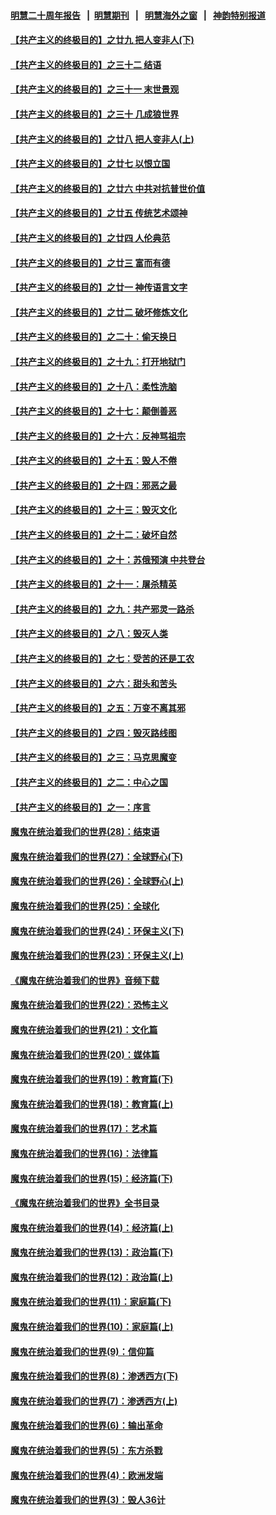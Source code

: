 #### [明慧二十周年报告](https://github.com/gfw-breaker/mh-reports/blob/master/README.md?t=07212301) &nbsp;&nbsp;|&nbsp;&nbsp;[明慧期刊](https://github.com/gfw-breaker/mh-qikan) &nbsp;&nbsp;|&nbsp;&nbsp; [明慧海外之窗](https://github.com/gfw-breaker/mh-news/blob/master/README.md?t=07212301) &nbsp;&nbsp;|&nbsp;&nbsp; [神韵特别报道](https://github.com/gfw-breaker/mh-news/blob/master/shenyun.md?t=07212301) 

#### [【共产主义的终极目的】之廿九 把人变非人(下)](../pages/nsc422/n11344140.md?t=07212301) 

#### [【共产主义的终极目的】之三十二 结语](../pages/nsc422/n11360535.md?t=07212301) 

#### [【共产主义的终极目的】之三十一 末世景观](../pages/nsc422/n11351129.md?t=07212301) 

#### [【共产主义的终极目的】之三十 几成狼世界](../pages/nsc422/n11348280.md?t=07212301) 

#### [【共产主义的终极目的】之廿八 把人变非人(上)](../pages/nsc422/n11340492.md?t=07212301) 

#### [【共产主义的终极目的】之廿七 以恨立国](../pages/nsc422/n11336944.md?t=07212301) 

#### [【共产主义的终极目的】之廿六 中共对抗普世价值](../pages/nsc422/n11324785.md?t=07212301) 

#### [【共产主义的终极目的】之廿五 传统艺术颂神](../pages/nsc422/n11296396.md?t=07212301) 

#### [【共产主义的终极目的】之廿四 人伦典范](../pages/nsc422/n11296397.md?t=07212301) 

#### [【共产主义的终极目的】之廿三 富而有德](../pages/nsc422/n11283598.md?t=07212301) 

#### [【共产主义的终极目的】之廿一 神传语言文字](../pages/nsc422/n11263265.md?t=07212301) 

#### [【共产主义的终极目的】之廿二 破坏修炼文化](../pages/nsc422/n11245728.md?t=07212301) 

#### [【共产主义的终极目的】之二十：偷天换日](../pages/nsc422/n11238846.md?t=07212301) 

#### [【共产主义的终极目的】之十九：打开地狱门](../pages/nsc422/n11206376.md?t=07212301) 

#### [【共产主义的终极目的】之十八：柔性洗脑](../pages/nsc422/n11199994.md?t=07212301) 

#### [【共产主义的终极目的】之十七：颠倒善恶](../pages/nsc422/n11179782.md?t=07212301) 

#### [【共产主义的终极目的】之十六：反神骂祖宗](../pages/nsc422/n11166798.md?t=07212301) 

#### [【共产主义的终极目的】之十五：毁人不倦](../pages/nsc422/n11166792.md?t=07212301) 

#### [【共产主义的终极目的】之十四：邪恶之最](../pages/nsc422/n11150249.md?t=07212301) 

#### [【共产主义的终极目的】之十三：毁灭文化](../pages/nsc422/n11135227.md?t=07212301) 

#### [【共产主义的终极目的】之十二：破坏自然](../pages/nsc422/n11135214.md?t=07212301) 

#### [【共产主义的终极目的】之十：苏俄预演 中共登台](../pages/nsc422/n11118424.md?t=07212301) 

#### [【共产主义的终极目的】之十一：屠杀精英](../pages/nsc422/n11118442.md?t=07212301) 

#### [【共产主义的终极目的】之九：共产邪灵一路杀](../pages/nsc422/n11114139.md?t=07212301) 

#### [【共产主义的终极目的】之八：毁灭人类](../pages/nsc422/n11108503.md?t=07212301) 

#### [【共产主义的终极目的】之七：受苦的还是工农](../pages/nsc422/n11101809.md?t=07212301) 

#### [【共产主义的终极目的】之六：甜头和苦头](../pages/nsc422/n11096971.md?t=07212301) 

#### [【共产主义的终极目的】之五：万变不离其邪](../pages/nsc422/n11091285.md?t=07212301) 

#### [【共产主义的终极目的】之四：毁灭路线图](../pages/nsc422/n11086284.md?t=07212301) 

#### [【共产主义的终极目的】之三：马克思魔变](../pages/nsc422/n11061941.md?t=07212301) 

#### [【共产主义的终极目的】之二：中心之国](../pages/nsc422/n11047728.md?t=07212301) 

#### [【共产主义的终极目的】之一：序言](../pages/nsc422/n11086077.md?t=07212301) 

#### [魔鬼在统治着我们的世界(28)：结束语](../pages/nsc422/n10936246.md?t=07212301) 

#### [魔鬼在统治着我们的世界(27)：全球野心(下)](../pages/nsc422/n10928319.md?t=07212301) 

#### [魔鬼在统治着我们的世界(26)：全球野心(上)](../pages/nsc422/n10900318.md?t=07212301) 

#### [魔鬼在统治着我们的世界(25)：全球化](../pages/nsc422/n10788205.md?t=07212301) 

#### [魔鬼在统治着我们的世界(24)：环保主义(下)](../pages/nsc422/n10695307.md?t=07212301) 

#### [魔鬼在统治着我们的世界(23)：环保主义(上)](../pages/nsc422/n10688613.md?t=07212301) 

#### [《魔鬼在统治着我们的世界》音频下载](../pages/nsc422/n10635553.md?t=07212301) 

#### [魔鬼在统治着我们的世界(22)：恐怖主义](../pages/nsc422/n10614727.md?t=07212301) 

#### [魔鬼在统治着我们的世界(21)：文化篇](../pages/nsc422/n10597706.md?t=07212301) 

#### [魔鬼在统治着我们的世界(20)：媒体篇](../pages/nsc422/n10586579.md?t=07212301) 

#### [魔鬼在统治着我们的世界(19)：教育篇(下)](../pages/nsc422/n10564808.md?t=07212301) 

#### [魔鬼在统治着我们的世界(18)：教育篇(上)](../pages/nsc422/n10526970.md?t=07212301) 

#### [魔鬼在统治着我们的世界(17)：艺术篇](../pages/nsc422/n10499093.md?t=07212301) 

#### [魔鬼在统治着我们的世界(16)：法律篇](../pages/nsc422/n10485969.md?t=07212301) 

#### [魔鬼在统治着我们的世界(15)：经济篇(下)](../pages/nsc422/n10469975.md?t=07212301) 

#### [《魔鬼在统治着我们的世界》全书目录](../pages/nsc422/n10464261.md?t=07212301) 

#### [魔鬼在统治着我们的世界(14)：经济篇(上)](../pages/nsc422/n10457370.md?t=07212301) 

#### [魔鬼在统治着我们的世界(13)：政治篇(下)](../pages/nsc422/n10448270.md?t=07212301) 

#### [魔鬼在统治着我们的世界(12)：政治篇(上)](../pages/nsc422/n10444576.md?t=07212301) 

#### [魔鬼在统治着我们的世界(11)：家庭篇(下)](../pages/nsc422/n10440961.md?t=07212301) 

#### [魔鬼在统治着我们的世界(10)：家庭篇(上)](../pages/nsc422/n10435448.md?t=07212301) 

#### [魔鬼在统治着我们的世界(9)：信仰篇](../pages/nsc422/n10432159.md?t=07212301) 

#### [魔鬼在统治着我们的世界(8)：渗透西方(下)](../pages/nsc422/n10429603.md?t=07212301) 

#### [魔鬼在统治着我们的世界(7)：渗透西方(上)](../pages/nsc422/n10426013.md?t=07212301) 

#### [魔鬼在统治着我们的世界(6)：输出革命](../pages/nsc422/n10421536.md?t=07212301) 

#### [魔鬼在统治着我们的世界(5)：东方杀戮](../pages/nsc422/n10417707.md?t=07212301) 

#### [魔鬼在统治着我们的世界(4)：欧洲发端](../pages/nsc422/n10414890.md?t=07212301) 

#### [魔鬼在统治着我们的世界(3)：毁人36计](../pages/nsc422/n10411583.md?t=07212301) 

